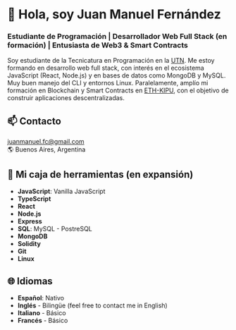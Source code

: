 # 👋 Hola, soy Juan Manuel Fernández
### Estudiante de Programación | Desarrollador Web Full Stack (en formación) | Entusiasta de Web3 & Smart Contracts

Soy estudiante de la Tecnicatura en Programación en la [UTN](https://utn.edu.ar/es/). Me estoy formando en desarrollo web full stack, con interés en el ecosistema JavaScript (React, Node.js) y en bases de datos como MongoDB y MySQL. Muy buen manejo del CLI y entornos Linux. Paralelamente, amplío mi formación en Blockchain y Smart Contracts en [ETH-KIPU](https://www.ethkipu.org/es), con el objetivo de construir aplicaciones descentralizadas.

## 📫 Contacto  

[juanmanuel.fc@gmail.com](mailto:juanmanuel.fc@gmail.com)  
🌎 Buenos Aires, Argentina  

## 🚀 Mi caja de herramientas (en expansión)

- **JavaScript**: Vanilla JavaScript
- **TypeScript**
- **React** 
- **Node.js**
- **Express** 
- **SQL**: MySQL - PostreSQL
- **MongoDB**
- **Solidity** 
- **Git**
- **Linux**      

## 🌐 Idiomas

- **Español**: Nativo
- **Inglés** - Bilingüe (feel free to contact me in English)
- **Italiano** - Básico
- **Francés** - Básico
